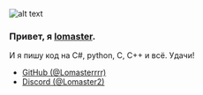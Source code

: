 ![alt text](https://i.imgur.com/wNbNc4m.png)
### Привет, я [lomaster](https://github.com/Lomasterrrr).
И я пишу код на C#, python, C, C++ и всё.
Удачи!

- [GitHub (@Lomasterrrr)](https://github.com/Lomasterrrr)
- [Discord (@Lomaster2)](https://discordapp.com/users/972980423930036284)
